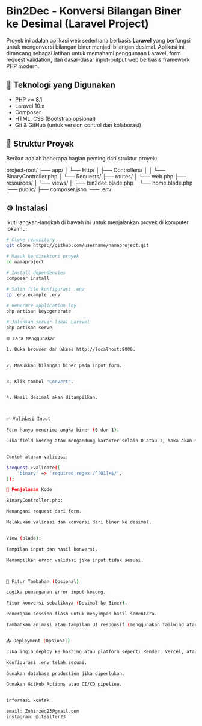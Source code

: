 # Bin2Dec - Konversi Bilangan Biner ke Desimal (Laravel Project)

Proyek ini adalah aplikasi web sederhana berbasis **Laravel** yang berfungsi untuk mengonversi bilangan biner menjadi bilangan desimal. Aplikasi ini dirancang sebagai latihan untuk memahami penggunaan Laravel, form request validation, dan dasar-dasar input-output web berbasis framework PHP modern.

## 🔧 Teknologi yang Digunakan

- PHP >= 8.1
- Laravel 10.x
- Composer
- HTML, CSS (Bootstrap opsional)
- Git & GitHub (untuk version control dan kolaborasi)

## 📂 Struktur Proyek

Berikut adalah beberapa bagian penting dari struktur proyek:

project-root/ ├── app/ │   └── Http/ │       ├── Controllers/ │       │   └── BinaryController.php │       └── Requests/ ├── routes/ │   └── web.php ├── resources/ │   └── views/ │       ├── bin2dec.blade.php │       └── home.blade.php ├── public/ ├── composer.json └── .env

## ⚙️ Instalasi

Ikuti langkah-langkah di bawah ini untuk menjalankan proyek di komputer lokalmu:

```bash
# Clone repository
git clone https://github.com/username/namaproject.git

# Masuk ke direktori proyek
cd namaproject

# Install dependencies
composer install

# Salin file konfigurasi .env
cp .env.example .env

# Generate application key
php artisan key:generate

# Jalankan server lokal Laravel
php artisan serve

🌐 Cara Menggunakan

1. Buka browser dan akses http://localhost:8000.


2. Masukkan bilangan biner pada input form.


3. Klik tombol "Convert".


4. Hasil desimal akan ditampilkan.



✅ Validasi Input

Form hanya menerima angka biner (0 dan 1).

Jika field kosong atau mengandung karakter selain 0 atau 1, maka akan muncul pesan error.


Contoh aturan validasi:

$request->validate([
    'binary' => 'required|regex:/^[01]+$/',
]);

🧠 Penjelasan Kode

BinaryController.php:

Menangani request dari form.

Melakukan validasi dan konversi dari biner ke desimal.


View (blade):

Tampilan input dan hasil konversi.

Menampilkan error validasi jika input tidak sesuai.



🐛 Fitur Tambahan (Opsional)

Logika penanganan error input kosong.

Fitur konversi sebaliknya (Desimal ke Biner).

Penerapan session flash untuk menyimpan hasil sementara.

Tambahkan animasi atau tampilan UI responsif (menggunakan Tailwind atau Bootstrap).


📤 Deployment (Opsional)

Jika ingin deploy ke hosting atau platform seperti Render, Vercel, atau Heroku, pastikan:

Konfigurasi .env telah sesuai.

Gunakan database production jika diperlukan.

Gunakan GitHub Actions atau CI/CD pipeline.


informasi kontak

email: Zohirzed23@gmail.com
instagram: @itsalter23
